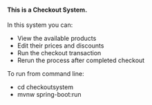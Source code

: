 #### This is a Checkout System.
In this system you can:
* View the available products
* Edit their prices and discounts
* Run the checkout transaction
* Rerun the process after completed checkout

To run from command line:
* cd checkoutsystem
* mvnw spring-boot:run
